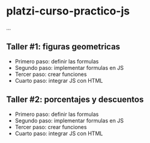 # platzi-curso-practico-js

...

## Taller #1: figuras geometricas

- Primero paso: definir las formulas
- Segundo paso: implementar formulas en JS
- Tercer paso: crear funciones
- Cuarto paso: integrar JS con HTML
 
## Taller #2: porcentajes y descuentos

- Primero paso: definir las formulas
- Segundo paso: implementar formulas en JS
- Tercer paso: crear funciones
- Cuarto paso: integrar JS con HTML
 